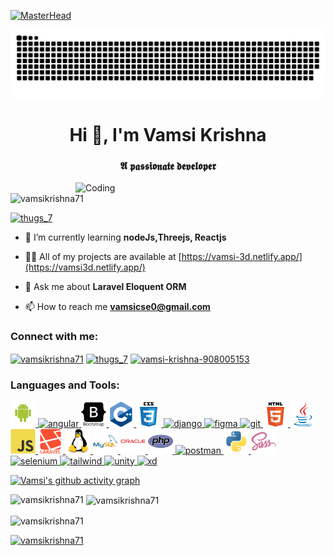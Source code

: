 [![MasterHead](https://cdn-images-1.medium.com/fit/t/1600/480/0*wtJqpNi7-0-z9bQe.jpg)](https://vamsikrishna.netlify.app/)
<div align="center">
	<a href="https://github.com/vamsikrishna71/vamsikrishna71">
 		<img src="https://github.com/vamsikrishna71/vamsikrishna71/blob/main/snake.svg" alt="vamsikrishna71" />
	</a>
</div>
<h1 align="center">Hi 👋, I'm Vamsi Krishna</h1>
<h3 align="center">𝕬 𝖕𝖆𝖘𝖘𝖎𝖔𝖓𝖆𝖙𝖊 𝖉𝖊𝖛𝖊𝖑𝖔𝖕𝖊𝖗</h3>
<img align="right" alt="Coding" width="400" src="https://q8q7r7w8.rocketcdn.me/wp-content/uploads/2023/02/giphy-2-1.gif">

<p align="left"> <img src="https://komarev.com/ghpvc/?username=vamsikrishna71&label=Profile%20views&color=0e75b6&style=flat" alt="vamsikrishna71" /> </p>

<p align="left"> <a href="https://twitter.com/thugs_7" target="blank"><img src="https://img.shields.io/twitter/follow/thugs_7?logo=twitter&style=for-the-badge" alt="thugs_7" /></a> </p>

- 🌱 I’m currently learning **nodeJs,Threejs, Reactjs**

- 👨‍💻 All of my projects are available at [https://vamsi-3d.netlify.app/](https://vamsi3d.netlify.app/)

- 💬 Ask me about **Laravel Eloquent ORM**

- 📫 How to reach me **vamsicse0@gmail.com**

<h3 align="left">Connect with me:</h3>
<p align="left">
<a href="https://dev.to/vamsikrishna71" target="blank"><img align="center" src="https://raw.githubusercontent.com/rahuldkjain/github-profile-readme-generator/master/src/images/icons/Social/devto.svg" alt="vamsikrishna71" height="30" width="40" /></a>
<a href="https://twitter.com/thugs_7" target="blank"><img align="center" src="https://raw.githubusercontent.com/rahuldkjain/github-profile-readme-generator/master/src/images/icons/Social/twitter.svg" alt="thugs_7" height="30" width="40" /></a>
<a href="https://linkedin.com/in/vamsi-krishna-908005153" target="blank"><img align="center" src="https://raw.githubusercontent.com/rahuldkjain/github-profile-readme-generator/master/src/images/icons/Social/linked-in-alt.svg" alt="vamsi-krishna-908005153" height="30" width="40" /></a>
</p>

<h3 align="left">Languages and Tools:</h3>
<p align="left"> <a href="https://developer.android.com" target="_blank" rel="noreferrer"> <img src="https://raw.githubusercontent.com/devicons/devicon/master/icons/android/android-original-wordmark.svg" alt="android" width="40" height="40"/> </a> <a href="https://angular.io" target="_blank" rel="noreferrer"> <img src="https://angular.io/assets/images/logos/angular/angular.svg" alt="angular" width="40" height="40"/> </a> <a href="https://getbootstrap.com" target="_blank" rel="noreferrer"> <img src="https://raw.githubusercontent.com/devicons/devicon/master/icons/bootstrap/bootstrap-plain-wordmark.svg" alt="bootstrap" width="40" height="40"/> </a> <a href="https://www.w3schools.com/cpp/" target="_blank" rel="noreferrer"> <img src="https://raw.githubusercontent.com/devicons/devicon/master/icons/cplusplus/cplusplus-original.svg" alt="cplusplus" width="40" height="40"/> </a> <a href="https://www.w3schools.com/css/" target="_blank" rel="noreferrer"> <img src="https://raw.githubusercontent.com/devicons/devicon/master/icons/css3/css3-original-wordmark.svg" alt="css3" width="40" height="40"/> </a> <a href="https://www.djangoproject.com/" target="_blank" rel="noreferrer"> <img src="https://cdn.worldvectorlogo.com/logos/django.svg" alt="django" width="40" height="40"/> </a> <a href="https://www.figma.com/" target="_blank" rel="noreferrer"> <img src="https://www.vectorlogo.zone/logos/figma/figma-icon.svg" alt="figma" width="40" height="40"/> </a> <a href="https://git-scm.com/" target="_blank" rel="noreferrer"> <img src="https://www.vectorlogo.zone/logos/git-scm/git-scm-icon.svg" alt="git" width="40" height="40"/> </a> <a href="https://www.w3.org/html/" target="_blank" rel="noreferrer"> <img src="https://raw.githubusercontent.com/devicons/devicon/master/icons/html5/html5-original-wordmark.svg" alt="html5" width="40" height="40"/> </a> <a href="https://www.java.com" target="_blank" rel="noreferrer"> <img src="https://raw.githubusercontent.com/devicons/devicon/master/icons/java/java-original.svg" alt="java" width="40" height="40"/> </a> <a href="https://developer.mozilla.org/en-US/docs/Web/JavaScript" target="_blank" rel="noreferrer"> <img src="https://raw.githubusercontent.com/devicons/devicon/master/icons/javascript/javascript-original.svg" alt="javascript" width="40" height="40"/> </a> <a href="https://laravel.com/" target="_blank" rel="noreferrer"> <img src="https://raw.githubusercontent.com/devicons/devicon/master/icons/laravel/laravel-plain-wordmark.svg" alt="laravel" width="40" height="40"/> </a> <a href="https://www.linux.org/" target="_blank" rel="noreferrer"> <img src="https://raw.githubusercontent.com/devicons/devicon/master/icons/linux/linux-original.svg" alt="linux" width="40" height="40"/> </a> <a href="https://www.mysql.com/" target="_blank" rel="noreferrer"> <img src="https://raw.githubusercontent.com/devicons/devicon/master/icons/mysql/mysql-original-wordmark.svg" alt="mysql" width="40" height="40"/> </a> <a href="https://www.oracle.com/" target="_blank" rel="noreferrer"> <img src="https://raw.githubusercontent.com/devicons/devicon/master/icons/oracle/oracle-original.svg" alt="oracle" width="40" height="40"/> </a> <a href="https://www.php.net" target="_blank" rel="noreferrer"> <img src="https://raw.githubusercontent.com/devicons/devicon/master/icons/php/php-original.svg" alt="php" width="40" height="40"/> </a> <a href="https://postman.com" target="_blank" rel="noreferrer"> <img src="https://www.vectorlogo.zone/logos/getpostman/getpostman-icon.svg" alt="postman" width="40" height="40"/> </a> <a href="https://www.python.org" target="_blank" rel="noreferrer"> <img src="https://raw.githubusercontent.com/devicons/devicon/master/icons/python/python-original.svg" alt="python" width="40" height="40"/> </a> <a href="https://sass-lang.com" target="_blank" rel="noreferrer"> <img src="https://raw.githubusercontent.com/devicons/devicon/master/icons/sass/sass-original.svg" alt="sass" width="40" height="40"/> </a> <a href="https://www.selenium.dev" target="_blank" rel="noreferrer"> <img src="https://raw.githubusercontent.com/detain/svg-logos/780f25886640cef088af994181646db2f6b1a3f8/svg/selenium-logo.svg" alt="selenium" width="40" height="40"/> </a> <a href="https://tailwindcss.com/" target="_blank" rel="noreferrer"> <img src="https://www.vectorlogo.zone/logos/tailwindcss/tailwindcss-icon.svg" alt="tailwind" width="40" height="40"/> </a> <a href="https://unity.com/" target="_blank" rel="noreferrer"> <img src="https://www.vectorlogo.zone/logos/unity3d/unity3d-icon.svg" alt="unity" width="40" height="40"/> </a> <a href="https://www.adobe.com/products/xd.html" target="_blank" rel="noreferrer"> <img src="https://cdn.worldvectorlogo.com/logos/adobe-xd.svg" alt="xd" width="40" height="40"/> </a> </p>

[![Vamsi's github activity graph](https://activity-graph.herokuapp.com/graph?username=vamsikrishna71&&theme=react-dark)](https://github.com/vamsikrishna71/github-readme-activity-graph)

<p><img align="left" src="https://github-readme-stats.vercel.app/api/top-langs?username=vamsikrishna71&show_icons=true&locale=en&layout=compact&theme=tokyonight" alt="vamsikrishna71" /></p>

<p>&nbsp;<img align="center" src="https://github-readme-stats.vercel.app/api?username=vamsikrishna71&show_icons=true&locale=en&theme=tokyonight" alt="vamsikrishna71" /></p>

<p><img align="center" src="https://github-readme-streak-stats.herokuapp.com/?user=vamsikrishna71&theme=tokyonight" alt="vamsikrishna71" /></p>
<p align="left"> <a href="https://github.com/ryo-ma/github-profile-trophy"><img src="https://github-profile-trophy.vercel.app/?username=vamsikrishna71&theme=tokyonight" alt="vamsikrishna71" /></a> </p>
